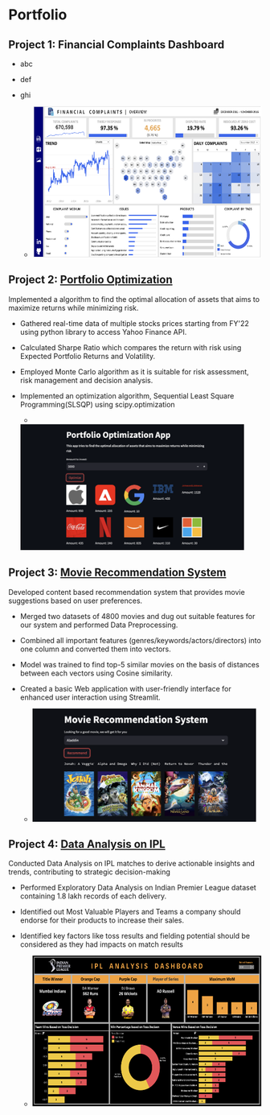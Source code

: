 # Portfolio

## Project 1: Financial Complaints Dashboard
* abc
* def
* ghi
  
  * <a href="https://public.tableau.com/app/profile/vidit.jain3529/viz/CreditCardComplaints_16973124908490/FINANCIALCOMPLAINTS">
    <img src = "images/Finance Dashboard.png" width="600" height="300">
  </a>


## Project 2: [Portfolio Optimization](https://github.com/VIDIT-9/Portfolio-Optimization)
Implemented a algorithm to find the optimal allocation of assets that aims to maximize returns while minimizing risk.
* Gathered real-time data of multiple stocks prices starting from FY'22 using python library to access Yahoo Finance API.
* Calculated Sharpe Ratio which compares the return with risk using Expected Portfolio Returns and Volatility.
* Employed Monte Carlo algorithm as it is suitable for risk assessment, risk management and decision analysis.
* Implemented an optimization algorithm, Sequential Least Square Programming(SLSQP) using scipy.optimization

    * <a href="https://portfolio-optomization-605bcecc5cc2.herokuapp.com/">
  <img src = "images/portfolio.png" width="445" height="250">
  </a>


## Project 3: [Movie Recommendation System](https://github.com/VIDIT-9/Recommender-System-TMDB-dataset)
Developed content based recommendation system that provides movie suggestions based on user preferences.
* Merged two datasets of 4800 movies and dug out suitable features for our system and performed Data Preprocessing.
* Combined all important features (genres/keywords/actors/directors) into one column and converted them into vectors.
* Model was trained to find top-5 similar movies on the basis of distances between each vectors using Cosine similarity.
* Created a basic Web application with user-friendly interface for enhanced user interaction using Streamlit.

  
  * <a href="https://movies-recommendation-system-bbcd81475afd.herokuapp.com">
    <img src = "images/mrs.png" width="445" height="225">
  </a>



## Project 4: [Data Analysis on IPL](https://github.com/VIDIT-9/Sparks-foundation-internship)
Conducted Data Analysis on IPL matches to derive actionable insights and trends, contributing to strategic decision-making
* Performed Exploratory Data Analysis on Indian Premier League dataset containing 1.8 lakh records of each delivery.
* Identified out Most Valuable Players and Teams a company should endorse for their products to increase their sales.
* Identified key factors like toss results and fielding potential should be considered as they had impacts on match results
  
  
  * <a href="https://public.tableau.com/app/profile/vidit.jain3529/viz/IPLAnalysis_16968349285830/IPLANALYSISDASHBOARD?publish=yes">
    <img src = "images/dashboard.png" width="600" height="300">
  </a>


